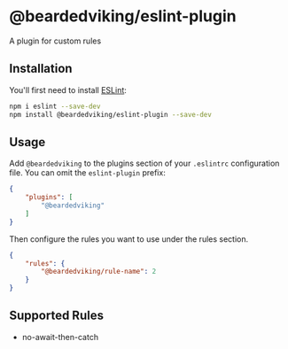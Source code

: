 # @beardedviking/eslint-plugin

A plugin for custom rules 

## Installation

You'll first need to install [ESLint](https://eslint.org/):

```sh
npm i eslint --save-dev
npm install @beardedviking/eslint-plugin --save-dev
```

## Usage

Add `@beardedviking` to the plugins section of your `.eslintrc` configuration file. You can omit the `eslint-plugin` prefix:

```json
{
    "plugins": [
        "@beardedviking"
    ]
}
```


Then configure the rules you want to use under the rules section.

```json
{
    "rules": {
        "@beardedviking/rule-name": 2
    }
}
```

## Supported Rules
- no-await-then-catch


